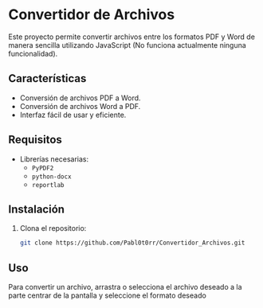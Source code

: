 # Convertidor de Archivos

Este proyecto permite convertir archivos entre los formatos PDF y Word de manera sencilla utilizando JavaScript (No funciona actualmente ninguna funcionalidad). 

## Características

- Conversión de archivos PDF a Word.
- Conversión de archivos Word a PDF.
- Interfaz fácil de usar y eficiente.

## Requisitos
- Librerías necesarias: 
    - `PyPDF2` 
    - `python-docx`
    - `reportlab`
  
## Instalación

1. Clona el repositorio:
    ```bash
    git clone https://github.com/Pabl0t0rr/Convertidor_Archivos.git
    ```

## Uso

Para convertir un archivo, arrastra o selecciona el archivo deseado a la parte centrar de la pantalla y seleccione el formato deseado

